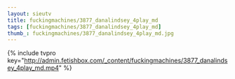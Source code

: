 ```yaml
--- 
layout: sieutv
title: fuckingmachines/3877_danalindsey_4play_md
tags: [fuckingmachines/3877_danalindsey_4play_md]
thumb_: fuckingmachines/3877_danalindsey_4play_md.jpg
---
```

{% include tvpro key="http://admin.fetishbox.com/_content/fuckingmachines/3877_danalindsey_4play_md.mp4" %} 
